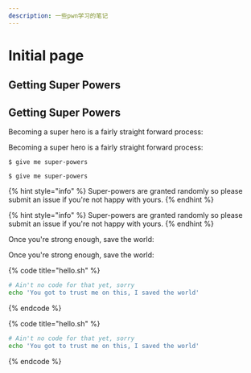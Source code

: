 ```yaml
---
description: 一些pwn学习的笔记
---
```


# Initial page

## Getting Super Powers

## Getting Super Powers

Becoming a super hero is a fairly straight forward process:

Becoming a super hero is a fairly straight forward process:

```
$ give me super-powers
```

```
$ give me super-powers
```

{% hint style="info" %}
 Super-powers are granted randomly so please submit an issue if you're not happy with yours.
{% endhint %}

{% hint style="info" %}
 Super-powers are granted randomly so please submit an issue if you're not happy with yours.
{% endhint %}

Once you're strong enough, save the world:

Once you're strong enough, save the world:

{% code title="hello.sh" %}
```bash
# Ain't no code for that yet, sorry
echo 'You got to trust me on this, I saved the world'
```
{% endcode %}

{% code title="hello.sh" %}
```bash
# Ain't no code for that yet, sorry
echo 'You got to trust me on this, I saved the world'
```
{% endcode %}



